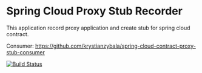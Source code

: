 # Spring Cloud Proxy Stub Recorder


This application record proxy application and create stub for spring cloud contract.


Consumer: https://github.com/krystianzybala/spring-cloud-contract-proxy-stub-consumer 

[![Build Status](https://travis-ci.com/krystianzybala/spring-cloud-contract-record-external-response.svg?branch=master)](https://travis-ci.com/krystianzybala/spring-cloud-contract-record-external-response)